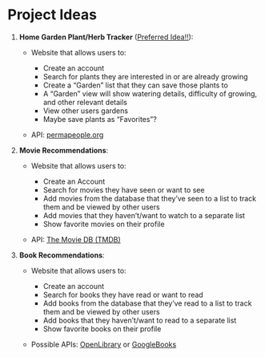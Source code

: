 # Project Ideas

1. <b>Home Garden Plant/Herb Tracker</b> (<u>Preferred Idea!!</u>):
    * Website that allows users to:
      * Create an account
      * Search for plants they are interested in or are already growing
      * Create a “Garden” list that they can save those plants to
      * A “Garden” view will show watering details, difficulty of growing, and other relevant details
      * View other users gardens
      * Maybe save plants as “Favorites”?

    * API: [permapeople.org](https://permapeople.org/knowledgebase/api-docs.html)

2. <b>Movie Recommendations</b>:
    * Website that allows users to:
      * Create an Account
      * Search for movies they have seen or want to see
      * Add movies from the database that they’ve seen to a list to track them and be viewed by other users
      * Add movies that they haven’t/want to watch to a separate list
      * Show favorite movies on their profile

    * API: [The Movie DB (TMDB)](https://developer.themoviedb.org/docs/getting-started)

3. <b>Book Recommendations</b>:
    * Website that allows users to:
      * Create an account
      * Search for books they have read or want to read
      * Add books from the database that they’ve read to a list to track them and be viewed by other users
      * Add books that they haven’t/want to read to a separate list
      * Show favorite books on their profile

    * Possible APIs: [OpenLibrary](https://openlibrary.org/dev/docs/restful_api) or [GoogleBooks](https://developers.google.com/books)